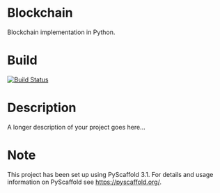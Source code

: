 Blockchain
==========


Blockchain implementation in Python.

Build
=====
[![Build Status](https://travis-ci.com/se-jaeger/blockchain.svg?token=zzxZGrv6BMyvkUJtbozm&branch=master)](https://travis-ci.com/se-jaeger/blockchain)


Description
===========

A longer description of your project goes here...


Note
====

This project has been set up using PyScaffold 3.1. For details and usage
information on PyScaffold see https://pyscaffold.org/.
